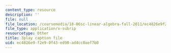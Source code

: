 ```yaml
---
content_type: resource
description: ''
file: null
file_location: /coursemedia/18-06sc-linear-algebra-fall-2011/ec4826e9f2e90f43ed90ad4cc0aef7b0_0MtwqhIwdrI.srt
file_type: application/x-subrip
resourcetype: Other
title: 3play caption file
uid: ec4826e9-f2e9-0f43-ed90-ad4cc0aef7b0
---
```

